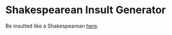 # Shakespearean Insult Generator
Be insulted like a Shakespearean [here](https://insult-generator-of-awesome.herokuapp.com).
